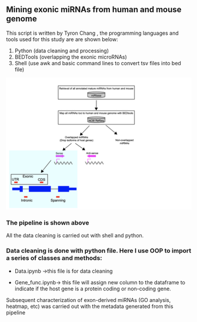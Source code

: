 ##               Mining exonic miRNAs from human and mouse genome


This script is written by Tyron Chang , the programming languages and tools used for this study are are shown below:
1. Python (data cleaning and processing)
2. BEDTools (overlapping the exonic microRNAs)
3. Shell (use awk and basic command lines to convert tsv files into bed file)



![Model](./pipeline.png)

### The pipeline is shown above 

All the data cleaning is carried out with shell and python.

### Data cleaning is done with python file. Here I use OOP to import a series of classes and methods:

*  Data.ipynb ->this file is for data cleaning

* Gene_func.ipynb-> this file will assign new column to the dataframe to indicate if the host gene is a protein coding or non-coding gene.

Subsequent characterization of exon-derived miRNAs (GO analysis, heatmap, etc) was carried out with the metadata generated from this pipeline


